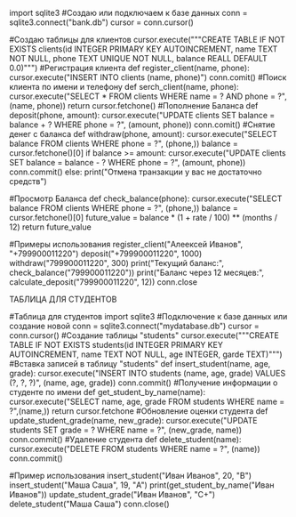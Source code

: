import sqlite3
#Создаю или подключаем к базе данных
conn = sqlite3.connect("bank.db")
cursor = conn.cursor()

#Создаю таблицы для клиентов 
cursor.execute("""CREATE TABLE  IF NOT EXISTS clients(id INTEGER PRIMARY KEY AUTOINCREMENT, name  TEXT NOT NULL, phone TEXT UNIQUE NOT NULL, balance REALL DEFAULT 0.0)""")
#Регистрация клиента 
def register_client(name, phone):
    cursor.execute("INSERT INTO clients (name, phone)")
    conn.comit()
#Поиск клиента по имени и телефону
def serch_client(name, phone):
    cursor.execute("SELECT * FROM clients WHERE name = ? AND  phone = ?", (name, phone))
    return cursor.fetchone()
#Пополнение Баланса
def deposit(phone, amount):
    cursor.execute("UPDATE clients SET balance = balance + ? WHERE phone = ?", (amount, phone))
    conn.comit()
#Снятие  денег с баланса 
def withdraw(phone, amount):
    cursor.execute("SELECT balance FROM clients WHERE phone = ?", (phone,))
    balance = cursor.fetchone()[0]
    if balance >= amount:
        cursor.execute("UPDATE clients SET balance = balance - ? WHERE phone = ?", (amount, phone))
        conn.commit()
    else:
        print("Отмена транзакции у вас не достаточно средств")

#Просмотр Баланса
def  check_balance(phone):
    cursor.execute("SELECT balance FROM clients WHERE phone = ?", (phone,))
    balance = cursor.fetchone()[0]
    future_value = balance * (1 + rate / 100) ** (months / 12)
    return future_value

#Примеры использования
register_client("Алеексей Иванов", "+799900011220")
deposit("+799900011220", 1000)
withdraw("799900011220", 300)
print("Текущий баланс:", check_balance("799900011220"))
print("Баланс через 12 месяцев:", calculate_deposit("799900011220", 12))
conn.close


ТАБЛИЦА ДЛЯ СТУДЕНТОВ


#Таблица для студентов
import sqlite3
#Подключение к базе данных или создание новой
conn = sqlite3.connect("mydatabase.db")
cursor = conn.cursor()
#Создание таблицы "students"
cursor.execute("""CREATE TABLE IF NOT EXISTS students(id INTEGER PRIMARY KEY AUTOINCREMENT, name TEXT NOT NULL, age INTEGER, garde TEXT)""")
#Вставка записей в таблицу "students"
def insert_student(name, age, grade):
    cursor.execute("INSERT INTO students (name, age, grade) VALUES (?, ?, ?)", (name, age, grade))
    conn.commit()
#Получение информации о студенте по имени
def get_student_by_name(name):
    cursor.execute("SELECT name, age, grade FROM students WHERE name = ?",(name,))
    return cursor.fetchone
#Обновление оценки студента
def update_student_grade(name, new_grade):
    cursor.execute("UPDATE students SET grade = ? WHERE name = ?", (new_grade, name))
    conn.commit()
#Удаление студента
def delete_student(name):
    cursor.execute("DELETE FROM students WHERE name = ?", (name))
    conn.commit()
    
#Пример использования 
insert_student("Иван Иванов", 20, "B")
insert_student("Маша Саша", 19, "A")
print(get_student_by_name("Иван Иванов"))
update_student_grade("Иван Иванов", "C+")
delete_student("Маша Саша")
conn.close()





















        
        
        
        
        
        
        
        
        
        
        
        
        
        
        

